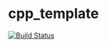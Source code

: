 # cpp_template
[![Build Status](https://jenkins.interpretica.io/buildStatus/icon?job=cpp_template%2Fmain)](https://jenkins.interpretica.io/job/cpp_template/job/main/)
